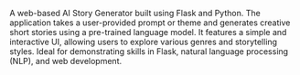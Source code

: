 A web-based AI Story Generator built using Flask and Python. The application takes a user-provided prompt or theme and generates creative short stories using a pre-trained language model. It features a simple and interactive UI, allowing users to explore various genres and storytelling styles. Ideal for demonstrating skills in Flask, natural language processing (NLP), and web development.
